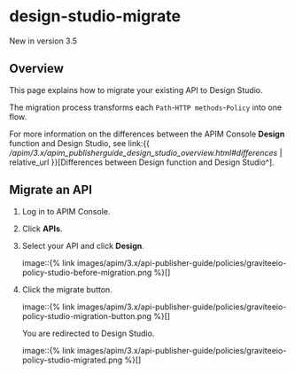 # design-studio-migrate

New in version 3.5

## Overview

This page explains how to migrate your existing API to Design Studio.

The migration process transforms each `Path`-`HTTP methods`-`Policy` into one flow.

For more information on the differences between the APIM Console **Design** function and Design Studio, see link:\{{ _/apim/3.x/apim\_publisherguide\_design\_studio\_overview.html#differences_ | relative\_url \}}\[Differences between Design function and Design Studio^].

## Migrate an API

1. Log in to APIM Console.
2. Click **APIs**.
3.  Select your API and click **Design**.

    image::\{% link images/apim/3.x/api-publisher-guide/policies/graviteeio-policy-studio-before-migration.png %\}\[]
4.  Click the migrate button.

    image::\{% link images/apim/3.x/api-publisher-guide/policies/graviteeio-policy-studio-migration-button.png %\}\[]

    You are redirected to Design Studio.

    image::\{% link images/apim/3.x/api-publisher-guide/policies/graviteeio-policy-studio-migrated.png %\}\[]
